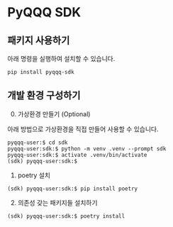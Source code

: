 # PyQQQ SDK

## 패키지 사용하기

아래 명령을 실행하여 설치할 수 있습니다.

```
pip install pyqqq-sdk
```


## 개발 환경 구성하기

0. 가상환경 만들기 (Optional)

아래 방법으로 가상환경을 직접 만들어 사용할 수 있습니다.
```
pyqqq-user:$ cd sdk
pyqqq-user:sdk:$ python -m venv .venv --prompt sdk
pyqqq-user:sdk:$ activate .venv/bin/activate
(sdk) pyqqq-user:sdk:$
```

1. poetry 설치

```
(sdk) pyqqq-user:sdk:$ pip install poetry
```

2. 의존성 갖는 패키지들 설치하기

```
(sdk) pyqqq-user:sdk:$ poetry install
```

